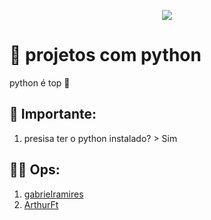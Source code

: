 </p>
<p align="center">
<a href="https://www.python.org"><img src="https://www.alura.com.br/artigos/assets/python-origem/gif-1.gif"></a>
</p>
<p align="center">

# 🐍 projetos com python

python é top 🤠

## 👾 Importante:

1. presisa ter o python instalado? > Sim

## 👨‍💻 Ops:

1. [gabrielramires](https://github.com/gabrielramires)
2. [ArthurFt](https://github.com/ArthurFt)
